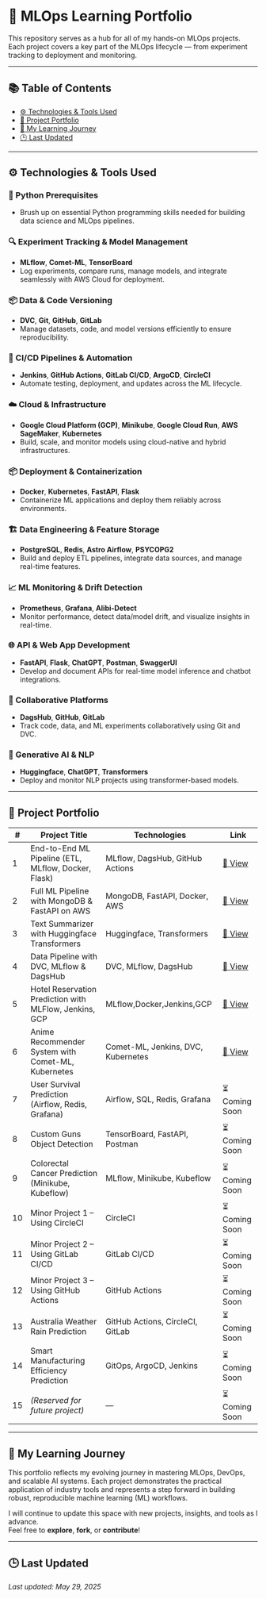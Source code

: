 
# 🧠 MLOps Learning Portfolio

This repository serves as a hub for all of my hands-on MLOps projects. Each project covers a key part of the MLOps lifecycle — from experiment tracking to deployment and monitoring.

---

## 📚 Table of Contents

- [⚙️ Technologies & Tools Used](#️-technologies--tools-used)
- [📁 Project Portfolio](#-project-portfolio)
- [🧭 My Learning Journey](#-my-learning-journey)
- [🕒 Last Updated](#last-updated)

---

## ⚙️ Technologies & Tools Used

### 🐍 Python Prerequisites
- Brush up on essential Python programming skills needed for building data science and MLOps pipelines.

### 🔍 Experiment Tracking & Model Management
- **MLflow**, **Comet-ML**, **TensorBoard**
- Log experiments, compare runs, manage models, and integrate seamlessly with AWS Cloud for deployment.

### 📦 Data & Code Versioning
- **DVC**, **Git**, **GitHub**, **GitLab**
- Manage datasets, code, and model versions efficiently to ensure reproducibility.

### 🔁 CI/CD Pipelines & Automation
- **Jenkins**, **GitHub Actions**, **GitLab CI/CD**, **ArgoCD**, **CircleCI**
- Automate testing, deployment, and updates across the ML lifecycle.

### ☁️ Cloud & Infrastructure
- **Google Cloud Platform (GCP)**, **Minikube**, **Google Cloud Run**, **AWS SageMaker**, **Kubernetes**
- Build, scale, and monitor models using cloud-native and hybrid infrastructures.

### 📦 Deployment & Containerization
- **Docker**, **Kubernetes**, **FastAPI**, **Flask**
- Containerize ML applications and deploy them reliably across environments.

### 🏗️ Data Engineering & Feature Storage
- **PostgreSQL**, **Redis**, **Astro Airflow**, **PSYCOPG2**
- Build and deploy ETL pipelines, integrate data sources, and manage real-time features.

### 📈 ML Monitoring & Drift Detection
- **Prometheus**, **Grafana**, **Alibi-Detect**
- Monitor performance, detect data/model drift, and visualize insights in real-time.

### 🌐 API & Web App Development
- **FastAPI**, **Flask**, **ChatGPT**, **Postman**, **SwaggerUI**
- Develop and document APIs for real-time model inference and chatbot integrations.

### 🤝 Collaborative Platforms
- **DagsHub**, **GitHub**, **GitLab**
- Track code, data, and ML experiments collaboratively using Git and DVC.

### 🤖 Generative AI & NLP
- **Huggingface**, **ChatGPT**, **Transformers**
- Deploy and monitor NLP projects using transformer-based models.

---

## 📁 Project Portfolio

| # | Project Title | Technologies | Link |
|--|---------------|--------------|------|
| 1 | End-to-End ML Pipeline (ETL, MLflow, Docker, Flask) | MLflow, DagsHub, GitHub Actions | [🔗 View](https://github.com/Nahidzeinali-web/End_to_End_Pipeline-Project1) |
| 2 | Full ML Pipeline with MongoDB & FastAPI on AWS | MongoDB, FastAPI, Docker, AWS | [🔗 View](https://github.com/Nahidzeinali-web/End-to-End_Pipeline_Project2) |
| 3 | Text Summarizer with Huggingface Transformers | Huggingface, Transformers | [🔗 View](https://github.com/Nahidzeinali-web/End_to_End_Pipeline-Project3) |
| 4 | Data Pipeline with DVC, MLflow & DagsHub | DVC, MLflow, DagsHub | [🔗 View](https://dagshub.com/nahidzeinali2021/End-to-End_Pipeline_Project2) |
| 5 | Hotel Reservation Prediction with MLFlow, Jenkins, GCP | MLflow,Docker,Jenkins,GCP | [🔗 View](https://github.com/Nahidzeinali-web/End_to_End_-DataScience-Project5) |
| 6 | Anime Recommender System with Comet-ML, Kubernetes | Comet-ML, Jenkins, DVC, Kubernetes | [🔗 View](https://github.com/Nahidzeinali-web/End_to_End_DataScientist_project6) |
| 7 | User Survival Prediction (Airflow, Redis, Grafana) | Airflow, SQL, Redis, Grafana | ⏳ Coming Soon |
| 8 | Custom Guns Object Detection | TensorBoard, FastAPI, Postman | ⏳ Coming Soon |
| 9 | Colorectal Cancer Prediction (Minikube, Kubeflow) | MLflow, Minikube, Kubeflow | ⏳ Coming Soon |
| 10 | Minor Project 1 – Using CircleCI | CircleCI | ⏳ Coming Soon |
| 11 | Minor Project 2 – Using GitLab CI/CD | GitLab CI/CD | ⏳ Coming Soon |
| 12 | Minor Project 3 – Using GitHub Actions | GitHub Actions | ⏳ Coming Soon |
| 13 | Australia Weather Rain Prediction | GitHub Actions, CircleCI, GitLab | ⏳ Coming Soon |
| 14 | Smart Manufacturing Efficiency Prediction | GitOps, ArgoCD, Jenkins | ⏳ Coming Soon |
| 15 | *(Reserved for future project)* | — | ⏳ Coming Soon |

---

## 🧭 My Learning Journey

This portfolio reflects my evolving journey in mastering MLOps, DevOps, and scalable AI systems. Each project demonstrates the practical application of industry tools and represents a step forward in building robust, reproducible machine learning (ML) workflows.

I will continue to update this space with new projects, insights, and tools as I advance.  
Feel free to **explore**, **fork**, or **contribute**!

---

## 🕒 Last Updated

_Last updated: May 29, 2025_

